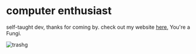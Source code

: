 # computer enthusiast

self-taught dev, thanks for coming by. check out my website [here](https://youkwhd.vercel.app), You're a Fungi.

![trashg](https://media3.giphy.com/media/eIfr9oo1UIdvIiARDL/giphy.gif?cid=ecf05e47mpuebjryri185c1s38u9updm9zm3bj3tj7nyuux0&rid=giphy.gif&ct=g)
